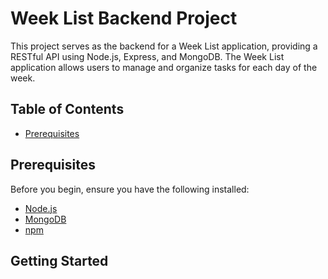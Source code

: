 # Week List Backend Project

This project serves as the backend for a Week List application, providing a RESTful API using Node.js, Express, and MongoDB. The Week List application allows users to manage and organize tasks for each day of the week.

## Table of Contents

- [Prerequisites](#prerequisites)

## Prerequisites

Before you begin, ensure you have the following installed:

- [Node.js](https://nodejs.org/)
- [MongoDB](https://www.mongodb.com/try/download/community)
- [npm](https://www.npmjs.com/)

## Getting Started
